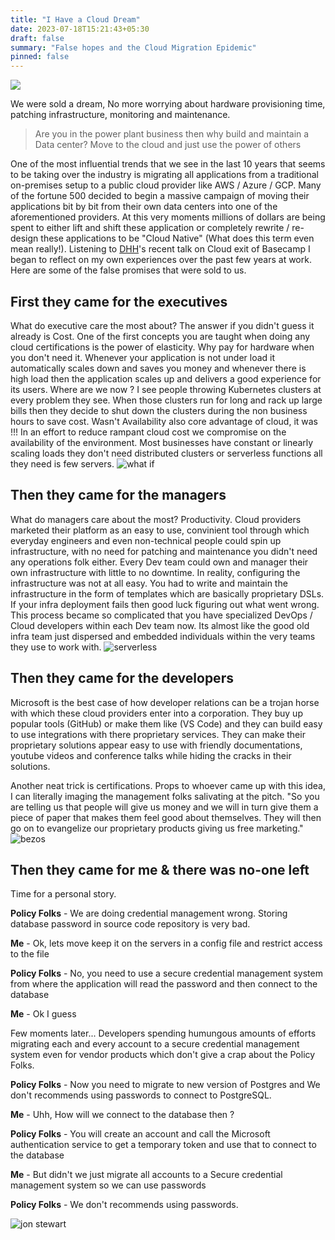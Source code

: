 ```yaml
---
title: "I Have a Cloud Dream"
date: 2023-07-18T15:21:43+05:30
draft: false
summary: "False hopes and the Cloud Migration Epidemic"
pinned: false
---
```


![](/banner4.png)

We were sold a dream, No more worrying about hardware provisioning time, patching infrastructure, monitoring and maintenance.

> Are you in the power plant business then why build and maintain a Data center? Move to the cloud and just use the power of others

One of the most influential trends that we see in the last 10 years that seems to be taking over the industry is migrating all applications from a traditional on-premises setup to a public cloud provider like AWS / Azure / GCP. Many of the fortune 500 decided to begin a massive campaign of moving their applications bit by bit from their own data centers into one of the aforementioned providers. At this very moments millions of dollars are being spent to either lift and shift these application or completely rewrite / re-design these applications to be "Cloud Native" (What does this term even mean really!). Listening to [DHH](https://dhh.dk/)'s recent talk on Cloud exit of Basecamp I began to reflect on my own experiences over the past few years at work. Here are some of the false promises that were sold to us.

## First they came for the executives

What do executive care the most about? The answer if you didn't guess it already is Cost. One of the first concepts you are taught when doing any cloud certifications is the power of elasticity. Why pay for hardware when you don't need it. Whenever your application is not under load it automatically scales down and saves you money and whenever there is high load then the application scales up and delivers a good experience for its users. Where are we now ? I see people throwing Kubernetes clusters at every problem they see. When those clusters run for long and rack up large bills then they decide to shut down the clusters during the non business hours to save cost. Wasn't Availability also core advantage of cloud, it was !!! In an effort to reduce rampant cloud cost we compromise on the availability of the environment. Most businesses have constant or linearly scaling loads they don't need distributed clusters or serverless functions all they need is few servers.
![what if](/wait-what.gif)


## Then they came for the managers

What do managers care about the most? Productivity. Cloud providers marketed their platform as an easy to use, convinient tool through which everyday engineers and even non-technical people could spin up infrastructure, with no need for patching and maintenance you didn't need any operations folk either. Every Dev team could own and manager their own infrastructure with little to no downtime. In reality, configuring the infrastructure was not at all easy. You had to write and maintain the infrastructure in the form of templates which are basically proprietary DSLs. If your infra deployment fails then good luck figuring out what went wrong. This process became so complicated that you have specialized DevOps / Cloud developers within each Dev team now. Its almost like the good old infra team just dispersed and embedded individuals within the very teams they use to work with.
![serverless](/serverless.jpg)

## Then they came for the developers

Microsoft is the best case of how developer relations can be a trojan horse with which these cloud providers enter into a corporation. They buy up popular tools (GitHub) or make them like (VS Code) and they can build easy to use integrations with there proprietary services. They can make their proprietary solutions appear easy to use with friendly documentations, youtube videos and conference talks while hiding the cracks in their solutions.

Another neat trick is certifications. Props to whoever came up with this idea, I can literally imaging the management folks salivating at the pitch. "So you are telling us that people will give us money and we will in turn give them a piece of paper that makes them feel good about themselves. They will then go on to evangelize our proprietary products giving us free marketing." 
![bezos](/bezos.webp)

## Then they came for me & there was no-one left

Time for a personal story.

**Policy Folks** - We are doing credential management wrong. Storing database password in source code repository is very bad.

**Me** - Ok, lets move keep it on the servers in a config file and restrict access to the file

**Policy Folks** - No, you need to use a secure credential management system from where the application will read the password and then connect to the database

**Me** - Ok I guess

Few moments later... Developers spending humungous amounts of efforts migrating each and every account to a secure credential management system even for vendor products which don't give a crap about the Policy Folks.

**Policy Folks** - Now you need to migrate to new version of Postgres and We don't recommends using passwords to connect to PostgreSQL.

**Me** - Uhh, How will we connect to the database then ?

**Policy Folks** - You will create an account and call the Microsoft authentication service to get a temporary token and use that to connect to the database

**Me** - But didn't we just migrate all accounts to a Secure credential management system so we can use passwords

**Policy Folks** - We don't recommends using passwords. 

![jon stewart](/mindblown-jonstewart.gif)
